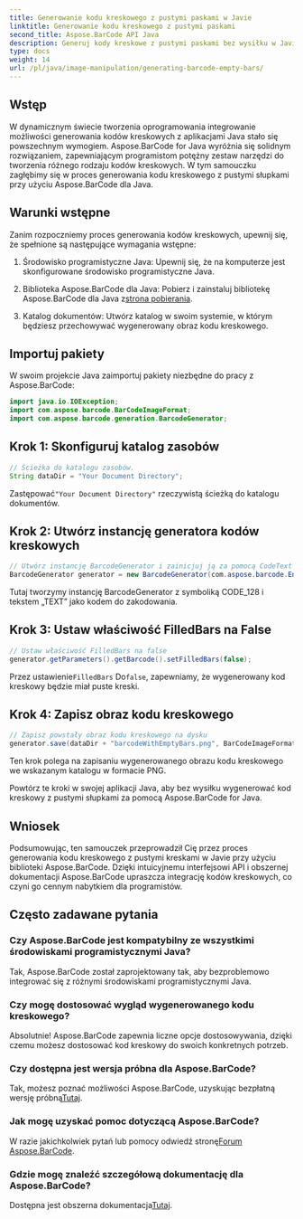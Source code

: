 ```yaml
---
title: Generowanie kodu kreskowego z pustymi paskami w Javie
linktitle: Generowanie kodu kreskowego z pustymi paskami
second_title: Aspose.BarCode API Java
description: Generuj kody kreskowe z pustymi paskami bez wysiłku w Javie za pomocą Aspose.BarCode. Dostosuj wygląd i płynnie integruj. Zapoznaj się z samouczkiem już teraz!
type: docs
weight: 14
url: /pl/java/image-manipulation/generating-barcode-empty-bars/
---
```


## Wstęp

W dynamicznym świecie tworzenia oprogramowania integrowanie możliwości generowania kodów kreskowych z aplikacjami Java stało się powszechnym wymogiem. Aspose.BarCode for Java wyróżnia się solidnym rozwiązaniem, zapewniającym programistom potężny zestaw narzędzi do tworzenia różnego rodzaju kodów kreskowych. W tym samouczku zagłębimy się w proces generowania kodu kreskowego z pustymi słupkami przy użyciu Aspose.BarCode dla Java.

## Warunki wstępne

Zanim rozpoczniemy proces generowania kodów kreskowych, upewnij się, że spełnione są następujące wymagania wstępne:

1. Środowisko programistyczne Java: Upewnij się, że na komputerze jest skonfigurowane środowisko programistyczne Java.

2.  Biblioteka Aspose.BarCode dla Java: Pobierz i zainstaluj bibliotekę Aspose.BarCode dla Java z[strona pobierania](https://releases.aspose.com/barcode/java/).

3. Katalog dokumentów: Utwórz katalog w swoim systemie, w którym będziesz przechowywać wygenerowany obraz kodu kreskowego.

## Importuj pakiety

W swoim projekcie Java zaimportuj pakiety niezbędne do pracy z Aspose.BarCode:

```java
import java.io.IOException;
import com.aspose.barcode.BarCodeImageFormat;
import com.aspose.barcode.generation.BarcodeGenerator;
```

## Krok 1: Skonfiguruj katalog zasobów

```java
// Ścieżka do katalogu zasobów.
String dataDir = "Your Document Directory";
```

 Zastępować`"Your Document Directory"` rzeczywistą ścieżką do katalogu dokumentów.

## Krok 2: Utwórz instancję generatora kodów kreskowych

```java
// Utwórz instancję BarcodeGenerator i zainicjuj ją za pomocą CodeText i Symbolology
BarcodeGenerator generator = new BarcodeGenerator(com.aspose.barcode.EncodeTypes.CODE_128, "TEXT");
```

Tutaj tworzymy instancję BarcodeGenerator z symboliką CODE_128 i tekstem „TEXT” jako kodem do zakodowania.

## Krok 3: Ustaw właściwość FilledBars na False

```java
// Ustaw właściwość FilledBars na false
generator.getParameters().getBarcode().setFilledBars(false);
```

 Przez ustawienie`FilledBars` Do`false`, zapewniamy, że wygenerowany kod kreskowy będzie miał puste kreski.

## Krok 4: Zapisz obraz kodu kreskowego

```java
// Zapisz powstały obraz kodu kreskowego na dysku
generator.save(dataDir + "barcodeWithEmptyBars.png", BarCodeImageFormat.PNG);
```

Ten krok polega na zapisaniu wygenerowanego obrazu kodu kreskowego we wskazanym katalogu w formacie PNG.

Powtórz te kroki w swojej aplikacji Java, aby bez wysiłku wygenerować kod kreskowy z pustymi słupkami za pomocą Aspose.BarCode for Java.

## Wniosek

Podsumowując, ten samouczek przeprowadził Cię przez proces generowania kodu kreskowego z pustymi kreskami w Javie przy użyciu biblioteki Aspose.BarCode. Dzięki intuicyjnemu interfejsowi API i obszernej dokumentacji Aspose.BarCode upraszcza integrację kodów kreskowych, co czyni go cennym nabytkiem dla programistów.

## Często zadawane pytania

### Czy Aspose.BarCode jest kompatybilny ze wszystkimi środowiskami programistycznymi Java?
Tak, Aspose.BarCode został zaprojektowany tak, aby bezproblemowo integrować się z różnymi środowiskami programistycznymi Java.

### Czy mogę dostosować wygląd wygenerowanego kodu kreskowego?
Absolutnie! Aspose.BarCode zapewnia liczne opcje dostosowywania, dzięki czemu możesz dostosować kod kreskowy do swoich konkretnych potrzeb.

### Czy dostępna jest wersja próbna dla Aspose.BarCode?
 Tak, możesz poznać możliwości Aspose.BarCode, uzyskując bezpłatną wersję próbną[Tutaj](https://releases.aspose.com/).

### Jak mogę uzyskać pomoc dotyczącą Aspose.BarCode?
 W razie jakichkolwiek pytań lub pomocy odwiedź stronę[Forum Aspose.BarCode](https://forum.aspose.com/c/barcode/13).

### Gdzie mogę znaleźć szczegółową dokumentację dla Aspose.BarCode?
 Dostępna jest obszerna dokumentacja[Tutaj](https://reference.aspose.com/barcode/java/).